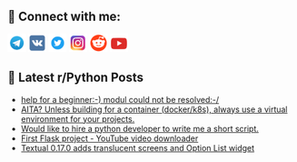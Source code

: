 ## 🔎 Connect with me:
[<img src="https://github.com/bullbesh/bullbesh/blob/main/images/Telegram.png" width="32" height="32" />](https://t.me/bullbesh)
[<img src="https://github.com/bullbesh/bullbesh/blob/main/images/VK.png" width="32" height="32" />](https://vk.com/bullbesh)
[<img src="https://github.com/bullbesh/bullbesh/blob/main/images/Twitter.png" width="32" height="32" />](https://twitter.com/bullbesh1)
[<img src="https://github.com/bullbesh/bullbesh/blob/main/images/Instagram.png" width="32" height="32" />](https://www.instagram.com/bullbesh)
[<img src="https://github.com/bullbesh/bullbesh/blob/main/images/Reddit.png" width="32" height="32" />](https://www.reddit.com/user/bullbesh)
[<img src="https://github.com/bullbesh/bullbesh/blob/main/images/YouTube.png" width="32" height="32" />](https://www.youtube.com/channel/UCtfjRs6uzgq5mfm8S06WTcg)

## 📕 Latest r/Python Posts
<!-- BLOG-POST-LIST:START -->
- [help for a beginner:-&rpar; modul could not be resolved:-/](https://www.reddit.com/r/Python/comments/125yai1/help_for_a_beginner_modul_could_not_be_resolved/)
- [AITA? Unless building for a container &lpar;docker/k8s&rpar;, always use a virtual environment for your projects.](https://www.reddit.com/r/Python/comments/125xson/aita_unless_building_for_a_container_dockerk8s/)
- [Would like to hire a python developer to write me a short script.](https://www.reddit.com/r/Python/comments/125x1iy/would_like_to_hire_a_python_developer_to_write_me/)
- [First Flask project - YouTube video downloader](https://www.reddit.com/r/Python/comments/125wzpd/first_flask_project_youtube_video_downloader/)
- [Textual 0.17.0 adds translucent screens and Option List widget](https://www.reddit.com/r/Python/comments/125wr3s/textual_0170_adds_translucent_screens_and_option/)
<!-- BLOG-POST-LIST:END -->
